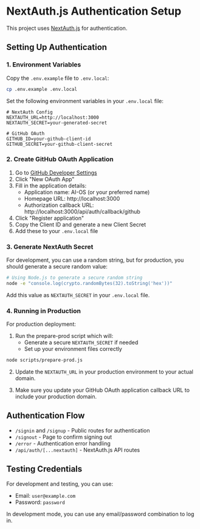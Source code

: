 # NextAuth.js Authentication Setup

This project uses [NextAuth.js](https://next-auth.js.org/) for authentication.

## Setting Up Authentication

### 1. Environment Variables

Copy the `.env.example` file to `.env.local`:

```bash
cp .env.example .env.local
```

Set the following environment variables in your `.env.local` file:

```
# NextAuth Config
NEXTAUTH_URL=http://localhost:3000
NEXTAUTH_SECRET=your-generated-secret

# GitHub OAuth
GITHUB_ID=your-github-client-id  
GITHUB_SECRET=your-github-client-secret
```

### 2. Create GitHub OAuth Application

1. Go to [GitHub Developer Settings](https://github.com/settings/developers)
2. Click "New OAuth App"
3. Fill in the application details:
   - Application name: AI-OS (or your preferred name)
   - Homepage URL: http://localhost:3000
   - Authorization callback URL: http://localhost:3000/api/auth/callback/github
4. Click "Register application"
5. Copy the Client ID and generate a new Client Secret
6. Add these to your `.env.local` file

### 3. Generate NextAuth Secret

For development, you can use a random string, but for production, you should generate a secure random value:

```bash
# Using Node.js to generate a secure random string
node -e "console.log(crypto.randomBytes(32).toString('hex'))"
```

Add this value as `NEXTAUTH_SECRET` in your `.env.local` file.

### 4. Running in Production

For production deployment:

1. Run the prepare-prod script which will:
   - Generate a secure `NEXTAUTH_SECRET` if needed
   - Set up your environment files correctly

```bash
node scripts/prepare-prod.js
```

2. Update the `NEXTAUTH_URL` in your production environment to your actual domain.

3. Make sure you update your GitHub OAuth application callback URL to include your production domain.

## Authentication Flow

- `/signin` and `/signup` - Public routes for authentication
- `/signout` - Page to confirm signing out
- `/error` - Authentication error handling
- `/api/auth/[...nextauth]` - NextAuth.js API routes

## Testing Credentials

For development and testing, you can use:
- Email: `user@example.com`
- Password: `password`

In development mode, you can use any email/password combination to log in. 